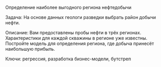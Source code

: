 Определение наиболее выгодного региона нефтедобычи

Задача:
На основе данных геологи разведки выбрать район добычи нефти.

Описание:
Вам предоставлены пробы нефти в трёх регионах. Характеристики для каждой скважины в регионе уже известны. Постройте модель для определения региона, где добыча принесёт наибольшую прибыль.

Ключи:
регрессия, разработка бизнес-модели, бутстреп
